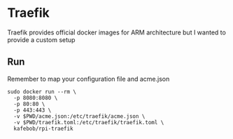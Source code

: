 # Traefik

Traefik provides official docker images for ARM architecture but I wanted to provide a custom setup

## Run

Remember to map your configuration file and acme.json

```
sudo docker run --rm \
  -p 8080:8080 \
  -p 80:80 \
  -p 443:443 \
  -v $PWD/acme.json:/etc/traefik/acme.json \
  -v $PWD/traefik.toml:/etc/traefik/traefik.toml \
  kafebob/rpi-traefik
```
